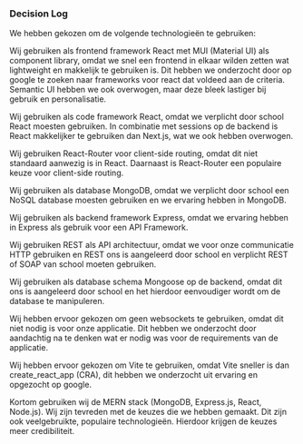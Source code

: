### Decision Log

We hebben gekozen om de volgende technologieën te gebruiken:

Wij gebruiken als frontend framework React met MUI (Material UI) als component library, omdat we snel een frontend in elkaar wilden zetten wat lightweight en makkelijk te gebruiken is. Dit hebben we onderzocht door op google te zoeken naar frameworks voor react dat voldeed aan de criteria. Semantic UI hebben we ook overwogen, maar deze bleek lastiger bij gebruik en personalisatie.

Wij gebruiken als code framework React, omdat we verplicht door school React moesten gebruiken. In combinatie met sessions op de backend is React makkelijker te gebruiken dan Next.js, wat we ook hebben overwogen.

Wij gebruiken React-Router voor client-side routing, omdat dit niet standaard aanwezig is in React. Daarnaast is React-Router een populaire keuze voor client-side routing.

Wij gebruiken als database MongoDB, omdat we verplicht door school een NoSQL database moesten gebruiken en we ervaring hebben in MongoDB.

Wij gebruiken als backend framework Express, omdat we ervaring hebben in Express als gebruik voor een API Framework.

Wij gebruiken REST als API architectuur, omdat we voor onze communicatie HTTP gebruiken en REST ons is aangeleerd door school en verplicht REST of SOAP van school moeten gebruiken.

Wij gebruiken als database schema Mongoose op de backend, omdat dit ons is aangeleerd door school en het hierdoor eenvoudiger wordt om de database te manipuleren.

Wij hebben ervoor gekozen om geen websockets te gebruiken, omdat dit niet nodig is voor onze applicatie. Dit hebben we onderzocht door aandachtig na te denken wat er nodig was voor de requirements van de applicatie.

Wij hebben ervoor gekozen om Vite te gebruiken, omdat Vite sneller is dan create_react_app (CRA), dit hebben we onderzocht uit ervaring en opgezocht op google.

Kortom gebruiken wij de MERN stack (MongoDB, Express.js, React, Node.js). Wij zijn tevreden met de keuzes die we hebben gemaakt. Dit zijn ook veelgebruikte, populaire technologieën. Hierdoor krijgen de keuzes meer credibiliteit.
